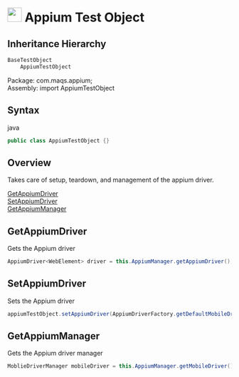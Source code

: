 # <img src="resources/MAQS.jpg" height="32" width="32"> Appium Test Object

## Inheritance Hierarchy
```java
BaseTestObject
    AppiumTestObject
```
Package: com.maqs.appium;  
Assembly: import AppiumTestObject

## Syntax
java
```java
public class AppiumTestObject {}
```

## Overview
Takes care of setup, teardown, and management of the appium driver.

[GetAppiumDriver](#GetAppiumDriver)  
[SetAppiumDriver](#SetAppiumDriver)  
[GetAppiumManager](#GetAppiumManager)     

## GetAppiumDriver
Gets the Appium driver
```java
AppiumDriver<WebElement> driver = this.AppiumManager.getAppiumDriver();
```

## SetAppiumDriver
Sets the Appium driver
```java
appiumTestObject.setAppiumDriver(AppiumDriverFactory.getDefaultMobileDriver());
```

## GetAppiumManager
Gets the Appium driver manager
```java
MoblieDriverManager mobileDriver = this.AppiumManager.getMobileDriver();
```